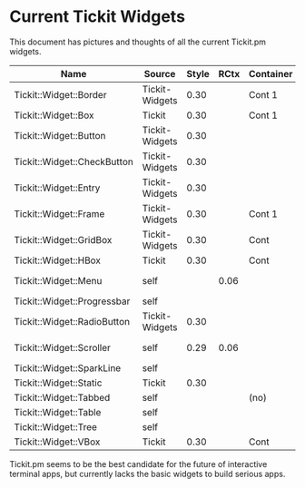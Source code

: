 # Current Tickit Widgets

This document has pictures and thoughts of all the current Tickit.pm
widgets.

| Name                        | Source         | Style | RCtx | Container | Notes |
|-----------------------------|----------------|-------|------|-----------|-------|
| Tickit::Widget::Border      | Tickit-Widgets | 0.30  |      | Cont 1    |       |
| Tickit::Widget::Box         | Tickit         | 0.30  |      | Cont 1    |       |
| Tickit::Widget::Button      | Tickit-Widgets | 0.30  |      |           |       |
| Tickit::Widget::CheckButton | Tickit-Widgets | 0.30  |      |           | Test-case for Tickit::Style |
| Tickit::Widget::Entry       | Tickit-Widgets | 0.30  |      |           |       |
| Tickit::Widget::Frame       | Tickit-Widgets | 0.30  |      | Cont 1    |       |
| Tickit::Widget::GridBox     | Tickit-Widgets | 0.30  |      | Cont      |       |
| Tickit::Widget::HBox        | Tickit         | 0.30  |      | Cont      |       |
| Tickit::Widget::Menu        | self           |       | 0.06 |           | Test-case for Tickit::RenderContext |
| Tickit::Widget::Progressbar | self           |       |      |           |       |
| Tickit::Widget::RadioButton | Tickit-Widgets | 0.30  |      |           | Test-case for Tickit::Style |
| Tickit::Widget::Scroller    | self           | 0.29  | 0.06 |           | Test-case for Tickit::RenderContext |
| Tickit::Widget::SparkLine   | self           |       |      |           |       |
| Tickit::Widget::Static      | Tickit         | 0.30  |      |           |       |
| Tickit::Widget::Tabbed      | self           |       |      | (no)      |       |
| Tickit::Widget::Table       | self           |       |      |           |       |
| Tickit::Widget::Tree        | self           |       |      |           |       |
| Tickit::Widget::VBox        | Tickit         | 0.30  |      | Cont      |       |

Tickit.pm seems to be the best candidate for the future of
interactive terminal apps, but currently lacks the basic widgets to
build serious apps.

